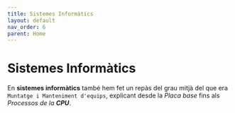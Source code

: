 ```yaml
---
title: Sistemes Informàtics
layout: default
nav_order: 6
parent: Home
---
```


# Sistemes Informàtics

En **sistemes informàtics** també hem fet un repàs del grau mitjà del que era `Muntatge i Manteniment d'equips`, explicant desde la _Placa base_ fins als _Processos de la **CPU**_.
